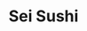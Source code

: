---
layout: place
title: Sei Sushi
permalink: /california/san-diego/sei-sushi.html
stateAbbr: CA
stateName: California
cityName: San Diego
seo:
  type: restaurant
  links: http://www.sei-sushi.com/
place_id: ChIJ-5r0ipdX2YARZiijarRaiLU
photos:
  - name: >-
      places/ChIJ-5r0ipdX2YARZiijarRaiLU/photos/AeeoHcLRjO0pzej6gIJKFS35VYyuAuPW7a__mR5iLnTThLywkK1Or3eY583IgP835Aqq6zHnOU3F4Ob-WEhFuCInKdwsPdR_SlClq1LcN3J3yC1MevhqZudiHsRZ9WxZ09U5ftKefuF3kjFX8BFEqwpDAwM2CNLk2JzQJYvRhnhQQHLuryWT83bu7ewRs2rvSjtAVBZGJvpnBiWXiqZhNfgQBr55xts8eWjNn1a5gCzRshxmshbM3Y4ykJwAeqHCmWFRiGK282Y-oaVMDwUzHmq7j_e-tc89BDYNmb2ubihkkRVFCMAtoCTUidugoi7PhBH7zgED8X2tQLlMQo8h1F3UmgMynNMQ7rBH8CQc7ImwvpmLPY_kiID6byC-HqPo5qj7TG00Gr47YyybVumO4mFDKsRDCO4ZZ5oGYqgFpJyMQLOAMz8
    widthPx: 4032
    heightPx: 3024
    authorAttributions:
      - displayName: Bill P
        uri: https://maps.google.com/maps/contrib/115754115700121079359
        photoUri: >-
          https://lh3.googleusercontent.com/a-/ALV-UjW9-8DiJ2o-r8MPmkDSF2VxKN90tUWAzJqdmoV9pdspIsKcuRW3=s100-p-k-no-mo
    flagContentUri: >-
      https://www.google.com/local/imagery/report/?cb_client=maps_api_places.places_api&image_key=!1e10!2sCIHM0ogKEICAgMCAibf77wE&hl=en-US
    googleMapsUri: >-
      https://www.google.com/maps/place//data=!3m4!1e2!3m2!1sCIHM0ogKEICAgMCAibf77wE!2e10!4m2!3m1!1s0x80d957978af49afb:0xb5885ab46aa32866
  - name: >-
      places/ChIJ-5r0ipdX2YARZiijarRaiLU/photos/AeeoHcIYrskg-U_VvwquFsJhSYskhNZfkmwqIso9_yZtNzwP7LuwqFKHkR-oh4AyFkIkAkBhbHbSP2PB5Pke86L8g8_BdpvDNbE3G2u5d3aME2oC9N9S0IxtcW4ChuzM94mpgjyi62FnqSe_0DL9YfgiS959vT5E9nQKSgr2KkTLswT2br6xl8nP3nNUQkeLe5RMY_ufe7mdBuhjiL8LBR6KipONIaKEbJ2ZBGiN3GrbSdx3rV0z53OMCgyjh8EQC8hK715Fk8ROVgia5KqNYdkCaMJUG0FrRPcOxH4dNAQZ9TSW9A
    widthPx: 1331
    heightPx: 749
    authorAttributions:
      - displayName: Sei Sushi
        uri: https://maps.google.com/maps/contrib/106130933225576185295
        photoUri: >-
          https://lh3.googleusercontent.com/a/ACg8ocJ7_ZW84MazNyqT1MwcdYuZ9vJLv0c-7Fg4uyvz9tNjeIU5Ig=s100-p-k-no-mo
    flagContentUri: >-
      https://www.google.com/local/imagery/report/?cb_client=maps_api_places.places_api&image_key=!1e10!2sAF1QipPEVsHxyUtkhmB_jbmRsA2ILoP3FEsN0DKDUJsg&hl=en-US
    googleMapsUri: >-
      https://www.google.com/maps/place//data=!3m4!1e2!3m2!1sAF1QipPEVsHxyUtkhmB_jbmRsA2ILoP3FEsN0DKDUJsg!2e10!4m2!3m1!1s0x80d957978af49afb:0xb5885ab46aa32866
  - name: >-
      places/ChIJ-5r0ipdX2YARZiijarRaiLU/photos/AeeoHcIFjLZk678xtU-xc8qfiKe33_X-sxtNDcOywuQRvciPofwkxLovSuwRGGw9aCTcRMGSVatZ9tZwcRlXMiUc4tRvlRpDW75q6gGCVBcA31H2ojeMgbVJ_jb87cHMyaSWfm--rypQmGT5PSzEmByx4cn60tcj4HWyc1hP3SFAAcXHkMXVYvPEuW59FNe_Q8OVNqPLYrxqD5QIaJQeIVV4RoMgkcC2TGV2GquDVymmaWTj0bqqXuyG0GPyXb49B_k6YPILEVVM7LMsgtroR6ejN_kRv_4TRYEaxKLVovdLNSdfbkhj7ZZhVPkBpa2Swdt0DpaMGUYiRZesA4gjC1j2wTGG9wR199lPiyN2GBV_pBOzkRTWjg-EVx15fNkof5ACEdMpPDZt1GmLzmXICm8hzf9EFdD_t_sg1MR0e5Pb27sivJiBj5d5kqYKV_s5aXn_
    widthPx: 1290
    heightPx: 2293
    authorAttributions:
      - displayName: Ashley Kennedy
        uri: https://maps.google.com/maps/contrib/112464930871328908237
        photoUri: >-
          https://lh3.googleusercontent.com/a-/ALV-UjULMNXA8MpSWit1IqmsXMDnOdKYB5Z5mLlCModE3pm41CisrKrb=s100-p-k-no-mo
    flagContentUri: >-
      https://www.google.com/local/imagery/report/?cb_client=maps_api_places.places_api&image_key=!1e10!2sCIABIhAA3jU3Ni9IYmeurgkAAZC3&hl=en-US
    googleMapsUri: >-
      https://www.google.com/maps/place//data=!3m4!1e2!3m2!1sCIABIhAA3jU3Ni9IYmeurgkAAZC3!2e10!4m2!3m1!1s0x80d957978af49afb:0xb5885ab46aa32866
  - name: >-
      places/ChIJ-5r0ipdX2YARZiijarRaiLU/photos/AeeoHcLp8i3ciX9nYlKT6sbr_OB10-6MY_E-WXkRIRke2yv0bjw5Pfc0C9CNq7pnztejainLUiy8u7eKik7du9ZjMSEWy6_l_IFfGbeqaNuwpLTbP8eTv5FhjK3J5Wma9Ofx-H5rdJ5JSoB6yDPiIhJ-OuHAUW4Kzm-8SzgwbyEj-U0SAAODgnHQKplW2YuhLhu-l_snJAvZHzhNe0zTTHCjhpUkjakh_4FljillpYBjsbWwzGi_b7oQhY0c_rUGsfrTicMPoHIdGhN9MomRx8eV5d5Zb8C1wtP0KCKhAnZimdyJvQ
    widthPx: 4032
    heightPx: 3024
    authorAttributions:
      - displayName: Sei Sushi
        uri: https://maps.google.com/maps/contrib/106130933225576185295
        photoUri: >-
          https://lh3.googleusercontent.com/a/ACg8ocJ7_ZW84MazNyqT1MwcdYuZ9vJLv0c-7Fg4uyvz9tNjeIU5Ig=s100-p-k-no-mo
    flagContentUri: >-
      https://www.google.com/local/imagery/report/?cb_client=maps_api_places.places_api&image_key=!1e10!2sAF1QipM8tigWVtQ1MEety88meYia9A4SZ9bsyCUSuk8t&hl=en-US
    googleMapsUri: >-
      https://www.google.com/maps/place//data=!3m4!1e2!3m2!1sAF1QipM8tigWVtQ1MEety88meYia9A4SZ9bsyCUSuk8t!2e10!4m2!3m1!1s0x80d957978af49afb:0xb5885ab46aa32866
  - name: >-
      places/ChIJ-5r0ipdX2YARZiijarRaiLU/photos/AeeoHcJfkjwyEvLC44m2eJHFAt7Syezb0hWqyp4zTAXjnobJCZpK8s8WQCncs5al_4sMqx26QVtgfStODzg5UtiUl_88aA8RdjcZxCf8QkOysvNkWVPTu8KhB63eRBvqXA22R8R18SAWbGwOj4UQ2BTzBaq0iYkH2ugyyPC_CNCdQm_i3D0q3FEVlqz0GL1_oJ1vVKFexKVWyjgWBXvNIwnntEdmzVJDD8ht-ACoxeFeFehRDEO0GKTSiJRnfRbjsIS_QCUE-48ZvuMyZmGrlmfJnrC48HAKDKhclT7vE35VkMT9gRRXP_2cC8Gi3vvwRIUI8G31dIAH2dMFCLj5g7qNRqCGVm42psxsHsURhcamcKuDighU2E8nO5oOt_fziuv98dmJgTN0fJITXO2CqqX61VQTMSsYRk9DBe9o2tnHesrJcaJU
    widthPx: 3024
    heightPx: 4032
    authorAttributions:
      - displayName: Derek Davidson
        uri: https://maps.google.com/maps/contrib/104785861738639947087
        photoUri: >-
          https://lh3.googleusercontent.com/a-/ALV-UjVnaDo7dkipncSj5kbsaOQI9dRk6eEG93dayeOFHJgV8O8TfLyz=s100-p-k-no-mo
    flagContentUri: >-
      https://www.google.com/local/imagery/report/?cb_client=maps_api_places.places_api&image_key=!1e10!2sCIHM0ogKEICAgMDwtLfBnQE&hl=en-US
    googleMapsUri: >-
      https://www.google.com/maps/place//data=!3m4!1e2!3m2!1sCIHM0ogKEICAgMDwtLfBnQE!2e10!4m2!3m1!1s0x80d957978af49afb:0xb5885ab46aa32866
  - name: >-
      places/ChIJ-5r0ipdX2YARZiijarRaiLU/photos/AeeoHcIXV5EiWGwPoZVfFyav56sx0_dTNVsc-xTcQ7URpzl_fSqfYn87PxgaovcCMXqsnAq_gQBKW5T7Qa2razsNeeUha9-svQnOF2neVF8qUBqp-UlJVhHAMT23qKJLhdjOvDiZQd3cOJJX9MjZRcV01PPfpXMN7mEd3OEh3HrgShNuRQFrEdlZhclbR-pDA6XDkkmF9onWLCxgCJgv9zFnrSKh2OUomdUSDxv0AGMKd9FXAMsbkdXr6Q7c6BtLf1sv08eg_ms4BoI5n0H5ohixzSdj3H9paeEUyogfkvdTeds_O2OgfJYXjfotZq7R1YmS_qe4n8WG2AAvBQo0CH7HiOewF_-KOXfZZ-juGXTsrgCGby9pNZKnfpKIA5VJLRCLpzE2tR4kbXLSkaWzY0Wnp6eK5Lr10iNHVrWIfjfy1-VWb2BEgORGp75ct53_BO4g
    widthPx: 1290
    heightPx: 2293
    authorAttributions:
      - displayName: Ashley Kennedy
        uri: https://maps.google.com/maps/contrib/112464930871328908237
        photoUri: >-
          https://lh3.googleusercontent.com/a-/ALV-UjULMNXA8MpSWit1IqmsXMDnOdKYB5Z5mLlCModE3pm41CisrKrb=s100-p-k-no-mo
    flagContentUri: >-
      https://www.google.com/local/imagery/report/?cb_client=maps_api_places.places_api&image_key=!1e10!2sCIABIhAA3jU3Ni9IYmeurggAAKBO&hl=en-US
    googleMapsUri: >-
      https://www.google.com/maps/place//data=!3m4!1e2!3m2!1sCIABIhAA3jU3Ni9IYmeurggAAKBO!2e10!4m2!3m1!1s0x80d957978af49afb:0xb5885ab46aa32866
  - name: >-
      places/ChIJ-5r0ipdX2YARZiijarRaiLU/photos/AeeoHcLNVGkIEwIPAGS2iiSpi5FTMVMCdmgdYYgo4T_GzSDBlIoBf4Ar6c5mB1bKQEAikZtXkjDoEr0nvUF3jy3iBUYREOSTAawCocnmWpoENeplht9vjJ3pCQYRja6EjOt8zSUMCWOp44vIsPYVUDQ2tYU7YshCHQFokKlBbl-CbLFsKXoji75CggUwhVap9eATBEfKlDelkWgqzHLfeUM8AQdxuyUsbBkj58xHAjWYfhimaPFSou_6hJFRvN5kbdwBTcN6zVSvy29bDGBEWDb7nlxj20eO9urh4zYyDxuVkTyYojHpRDb0mmBxa6tP4YocICe4WhNbRD-3ev1J7cmcLkK8nGqLkB3yg42k91ecY06oDhyXJHH7tSMBe-3QfTwhPwiLXxRQ3zobsGscfyGj9g90bxfpbVMr3dIDcu6aagPhSA
    widthPx: 3024
    heightPx: 4032
    authorAttributions:
      - displayName: Derek Davidson
        uri: https://maps.google.com/maps/contrib/104785861738639947087
        photoUri: >-
          https://lh3.googleusercontent.com/a-/ALV-UjVnaDo7dkipncSj5kbsaOQI9dRk6eEG93dayeOFHJgV8O8TfLyz=s100-p-k-no-mo
    flagContentUri: >-
      https://www.google.com/local/imagery/report/?cb_client=maps_api_places.places_api&image_key=!1e10!2sCIHM0ogKEICAgMDwtLfBHQ&hl=en-US
    googleMapsUri: >-
      https://www.google.com/maps/place//data=!3m4!1e2!3m2!1sCIHM0ogKEICAgMDwtLfBHQ!2e10!4m2!3m1!1s0x80d957978af49afb:0xb5885ab46aa32866
  - name: >-
      places/ChIJ-5r0ipdX2YARZiijarRaiLU/photos/AeeoHcJ34z4RZ4IbxpcnIitO7CXH9kUbF_KTDcjyVMkvhMNeKvMn2dQd45mFZemKhZCRC0bcmdMkriQy0DOUyzvVoL_AB39QpWgDllkh7iaA-zTBq0YP-ZUP2R9Ca5tbEBve9D5y7SIWjzkPqmniG133lNt1TInDInkk0PdlvXu6BrjallrvPYwWrMpZAmuY4eHYHeLJr5MuBpw9BCAnQlHlvZ952RwuCUtyOFxP1BOGlZouOIzBOagoEmKUo1BDc_9SHbLTDnNh350HLzGgveU5z9-hqENoGrJA9td7tzIWjWDlDZwFy1LdzXXj0KMnyotzTRqJE5YFrdIeVOTRevOfHAfaOeb4_NMXx7ir4Kl3TAN5N5RUH_XQ2x2hMHFU_hxwvG-vglGerpUQ-R9b-RoKaof4zrKoj5oBB7vI1POiCS6FZ0nM25AbGuysjIhWwXXG
    widthPx: 3000
    heightPx: 4000
    authorAttributions:
      - displayName: Craig
        uri: https://maps.google.com/maps/contrib/106736211593486676723
        photoUri: >-
          https://lh3.googleusercontent.com/a-/ALV-UjV16d9mAOXEzQpD4PbGrR87LyRs-MvjJ7RwcSfYqkaseT-ATUCAvA=s100-p-k-no-mo
    flagContentUri: >-
      https://www.google.com/local/imagery/report/?cb_client=maps_api_places.places_api&image_key=!1e10!2sCIABIhAA3ilWFhXc4GfcUbAABJqh&hl=en-US
    googleMapsUri: >-
      https://www.google.com/maps/place//data=!3m4!1e2!3m2!1sCIABIhAA3ilWFhXc4GfcUbAABJqh!2e10!4m2!3m1!1s0x80d957978af49afb:0xb5885ab46aa32866
  - name: >-
      places/ChIJ-5r0ipdX2YARZiijarRaiLU/photos/AeeoHcIHgob1UGH7av0Pfe5BoxnuLyMTSEZMARmwfQvk0LZWs8HBTYObfOQsEZGzp5JpdCnapH5yNoQRQuWYIXczBJnRGEw-gNFNycZFWOOtG4o-jlorB-3Sq_qOBgDWInhZ4DtjdVTShLxcxxDMrHpwi8tod0H5V20cAtsGpHjRpzTM5tK_uTdnisDr_0yUYgc_VmQpkHabi4DzWVIr7LTbzGxibW-qDy5OKCT6VVgv3eoPgGxppcXR5mq9HUCPPgCVRD2YhFZaZxxALuz5Cz7gi_L-riBAotVMO_sw35ZijZddmzLpYvczfCG-2CZ-3SXTqNBELtU8uC4HCA8n0uzrliWNtESW04-eM07ijjoMHJsN8lLvdU4MXqInvuO2dDK0CKDkuPDzSY1L2JNgfnm0ahVWHtSsGcxTtNVNELVAPjjw8g
    widthPx: 3024
    heightPx: 4032
    authorAttributions:
      - displayName: Bill P
        uri: https://maps.google.com/maps/contrib/115754115700121079359
        photoUri: >-
          https://lh3.googleusercontent.com/a-/ALV-UjW9-8DiJ2o-r8MPmkDSF2VxKN90tUWAzJqdmoV9pdspIsKcuRW3=s100-p-k-no-mo
    flagContentUri: >-
      https://www.google.com/local/imagery/report/?cb_client=maps_api_places.places_api&image_key=!1e10!2sCIHM0ogKEICAgMCAibf7bw&hl=en-US
    googleMapsUri: >-
      https://www.google.com/maps/place//data=!3m4!1e2!3m2!1sCIHM0ogKEICAgMCAibf7bw!2e10!4m2!3m1!1s0x80d957978af49afb:0xb5885ab46aa32866
  - name: >-
      places/ChIJ-5r0ipdX2YARZiijarRaiLU/photos/AeeoHcIBO7gegfl02FnsqCIzQHAjfp2iXf1qcE9G0CF-K_DhkJqYyEwtJie1cgdrYecXspcZxVlhTIniGuwYEvZdiyIMpjLACONyFcN8JOjhLRwFiba9Duf80XgAawSgdDjKIVgtkcYXWnA0zsupxaDnB4x2pp0I-iN515uxq64Blo7rN2W4Ym_NDokVkzubD2UxdJmdWzKwYEyfrfOBgSIrIHcK31p3bAaaQcpZzvgwE67yLfyAir8Qo6qwZgkxVQCFSKHbIN9HSiHAZ_xw1zH2w7oDjsaNGgbhvdk2hbT2lAFjFQuBhgdeCe_LD9iCp2YOXVxA8X6hg3cf8ocxGng9aD-b1hNGvrI8v5voMF8KHn4meuOALfg7hZIWDnVoNmH6W5wW-NTw8qKrl9Cb-zGeyFvdnu4AN2jlJ_y17WReOQlorjSvMKG6tLQgViFrsA
    widthPx: 3000
    heightPx: 4000
    authorAttributions:
      - displayName: Craig
        uri: https://maps.google.com/maps/contrib/106736211593486676723
        photoUri: >-
          https://lh3.googleusercontent.com/a-/ALV-UjV16d9mAOXEzQpD4PbGrR87LyRs-MvjJ7RwcSfYqkaseT-ATUCAvA=s100-p-k-no-mo
    flagContentUri: >-
      https://www.google.com/local/imagery/report/?cb_client=maps_api_places.places_api&image_key=!1e10!2sCIABIhAA3ilWFhXc4GfcUbAABJqj&hl=en-US
    googleMapsUri: >-
      https://www.google.com/maps/place//data=!3m4!1e2!3m2!1sCIABIhAA3ilWFhXc4GfcUbAABJqj!2e10!4m2!3m1!1s0x80d957978af49afb:0xb5885ab46aa32866
address: 8862 Navajo Rd, San Diego, CA 92119, USA
street: 8862 Navajo Rd
city: San Diego
state: CA
zip: '92119'
country: USA
neighborhood: San Carlos
latitude: '32.804178'
longitude: '-117.007443'
accessibility_options:
  wheelchairAccessibleParking: true
  wheelchairAccessibleEntrance: true
  wheelchairAccessibleRestroom: true
  wheelchairAccessibleSeating: true
business_status: OPERATIONAL
name: Sei Sushi
google_maps_links:
  directionsUri: >-
    https://www.google.com/maps/dir//''/data=!4m7!4m6!1m1!4e2!1m2!1m1!1s0x80d957978af49afb:0xb5885ab46aa32866!3e0
  placeUri: https://maps.google.com/?cid=13080804848627296358
  writeAReviewUri: >-
    https://www.google.com/maps/place//data=!4m3!3m2!1s0x80d957978af49afb:0xb5885ab46aa32866!12e1
  reviewsUri: >-
    https://www.google.com/maps/place//data=!4m4!3m3!1s0x80d957978af49afb:0xb5885ab46aa32866!9m1!1b1
  photosUri: >-
    https://www.google.com/maps/place//data=!4m3!3m2!1s0x80d957978af49afb:0xb5885ab46aa32866!10e5
primary_type: Sushi Restaurant
opening_hours:
  regular: null
  current: null
secondary_opening_hours:
  regular:
    weekdayDescriptions: null
    type: null
  current:
    weekdayDescriptions: null
    type: null
phone: (619) 644-5002
price_level: PRICE_LEVEL_MODERATE
price_range: null
rating: '4.4'
rating_count: 0
website: http://www.sei-sushi.com/
description: >-
  About Sei Sushi in San Diego, CA$$$Sei Sushi in San Diego, CA, stands out as a
  welcoming sushi restaurant nestled in the vibrant San Carlos neighborhood,
  offering a variety of fresh Japanese dishes that highlight authentic flavors
  and creative presentations. This spot combines traditional rolls and rice
  bowls with options like ramen, complemented by a selection of beer, wine, and
  sake for a complete dining experience. Accessibility features such as
  wheelchair-friendly parking and seating make it easy for everyone to enjoy the
  cozy atmosphere and well-prepared meals. Patrons can explore diverse menu
  choices that cater to different tastes, including vegetarian options, all at
  reasonable prices that reflect the quality of ingredients used.
generative_summary: >-
  About Sei Sushi in San Diego, CA$$$Sei Sushi in San Diego, CA, stands out as a
  welcoming sushi restaurant nestled in the vibrant San Carlos neighborhood,
  offering a variety of fresh Japanese dishes that highlight authentic flavors
  and creative presentations. This spot combines traditional rolls and rice
  bowls with options like ramen, complemented by a selection of beer, wine, and
  sake for a complete dining experience. Accessibility features such as
  wheelchair-friendly parking and seating make it easy for everyone to enjoy the
  cozy atmosphere and well-prepared meals. Patrons can explore diverse menu
  choices that cater to different tastes, including vegetarian options, all at
  reasonable prices that reflect the quality of ingredients used.
generative_disclosure: Summarized by AI using the Grok-3-Mini model.
reviews:
  - name: >-
      places/ChIJ-5r0ipdX2YARZiijarRaiLU/reviews/ChdDSUhNMG9nS0VJQ0FnTUR3dExmQnJRRRAB
    relativePublishTimeDescription: 2 weeks ago
    rating: 5
    text:
      text: >-
        Amazing sushi and japanese food location!

        Right next to 24 Hour Fitness.

        This place has plenty of open parking, super friendly staff, amazing
        food and a very clean and inviting atmosphere.

        My girlfriend and I regular this spot it's just that good!

        Their menu is QR coded and they have options for all dietary needs.

        All the prices on food here are reasonable and affordable for the
        quality and amount of food you get!

        The staff here actually carried about your opinion and experience which
        isnt something you see every day.
      languageCode: en
    originalText:
      text: >-
        Amazing sushi and japanese food location!

        Right next to 24 Hour Fitness.

        This place has plenty of open parking, super friendly staff, amazing
        food and a very clean and inviting atmosphere.

        My girlfriend and I regular this spot it's just that good!

        Their menu is QR coded and they have options for all dietary needs.

        All the prices on food here are reasonable and affordable for the
        quality and amount of food you get!

        The staff here actually carried about your opinion and experience which
        isnt something you see every day.
      languageCode: en
    authorAttribution:
      displayName: Derek Davidson
      uri: https://www.google.com/maps/contrib/104785861738639947087/reviews
      photoUri: >-
        https://lh3.googleusercontent.com/a-/ALV-UjVnaDo7dkipncSj5kbsaOQI9dRk6eEG93dayeOFHJgV8O8TfLyz=s128-c0x00000000-cc-rp-mo-ba2
    publishTime: '2025-03-24T00:25:34.298842Z'
    flagContentUri: >-
      https://www.google.com/local/review/rap/report?postId=ChdDSUhNMG9nS0VJQ0FnTUR3dExmQnJRRRAB&d=17924085&t=1
    googleMapsUri: >-
      https://www.google.com/maps/reviews/data=!4m6!14m5!1m4!2m3!1sChdDSUhNMG9nS0VJQ0FnTUR3dExmQnJRRRAB!2m1!1s0x80d957978af49afb:0xb5885ab46aa32866
  - name: >-
      places/ChIJ-5r0ipdX2YARZiijarRaiLU/reviews/ChZDSUhNMG9nS0VJQ0FnTUNBaWMzd0tBEAE
    relativePublishTimeDescription: 2 months ago
    rating: 4
    text:
      text: >-
        This spot earned a 3 Star rating, but the quality of the sushi, coupled
        with the fantastic service from Mika brought it up to a solid 4. The
        missing star is from no nigiri combo on the menu, coupled with no natto
        and prices that are above average. Will come back to see if owner really
        reads these and does something about it in the future….
      languageCode: en
    originalText:
      text: >-
        This spot earned a 3 Star rating, but the quality of the sushi, coupled
        with the fantastic service from Mika brought it up to a solid 4. The
        missing star is from no nigiri combo on the menu, coupled with no natto
        and prices that are above average. Will come back to see if owner really
        reads these and does something about it in the future….
      languageCode: en
    authorAttribution:
      displayName: Bill P
      uri: https://www.google.com/maps/contrib/115754115700121079359/reviews
      photoUri: >-
        https://lh3.googleusercontent.com/a-/ALV-UjW9-8DiJ2o-r8MPmkDSF2VxKN90tUWAzJqdmoV9pdspIsKcuRW3=s128-c0x00000000-cc-rp-mo-ba4
    publishTime: '2025-02-02T00:33:47.274019Z'
    flagContentUri: >-
      https://www.google.com/local/review/rap/report?postId=ChZDSUhNMG9nS0VJQ0FnTUNBaWMzd0tBEAE&d=17924085&t=1
    googleMapsUri: >-
      https://www.google.com/maps/reviews/data=!4m6!14m5!1m4!2m3!1sChZDSUhNMG9nS0VJQ0FnTUNBaWMzd0tBEAE!2m1!1s0x80d957978af49afb:0xb5885ab46aa32866
  - name: >-
      places/ChIJ-5r0ipdX2YARZiijarRaiLU/reviews/ChdDSUhNMG9nS0VJQ0FnSUM2a3BfOHRRRRAB
    relativePublishTimeDescription: 3 years ago
    rating: 4
    text:
      text: >-
        Food was delicious, everything had so much flavor and I think the
        edamame was honestly the best garlic edamame I've ever had! The staff
        were so incredibly friendly, and the restaurant was clean and had a
        welcoming environment. The wait for the food was a little on the long
        side, but everything else was absolutely perfect
      languageCode: en
    originalText:
      text: >-
        Food was delicious, everything had so much flavor and I think the
        edamame was honestly the best garlic edamame I've ever had! The staff
        were so incredibly friendly, and the restaurant was clean and had a
        welcoming environment. The wait for the food was a little on the long
        side, but everything else was absolutely perfect
      languageCode: en
    authorAttribution:
      displayName: Irene Orellana
      uri: https://www.google.com/maps/contrib/100117698292333537170/reviews
      photoUri: >-
        https://lh3.googleusercontent.com/a-/ALV-UjWV95Js3n2nfXytontKJX1Omvu6fmAqpb4OCp5pfWGeX8p0bY3u=s128-c0x00000000-cc-rp-mo-ba4
    publishTime: '2021-09-02T03:13:28.704976Z'
    flagContentUri: >-
      https://www.google.com/local/review/rap/report?postId=ChdDSUhNMG9nS0VJQ0FnSUM2a3BfOHRRRRAB&d=17924085&t=1
    googleMapsUri: >-
      https://www.google.com/maps/reviews/data=!4m6!14m5!1m4!2m3!1sChdDSUhNMG9nS0VJQ0FnSUM2a3BfOHRRRRAB!2m1!1s0x80d957978af49afb:0xb5885ab46aa32866
  - name: >-
      places/ChIJ-5r0ipdX2YARZiijarRaiLU/reviews/ChZDSUhNMG9nS0VJQ0FnSUNkcVlQYU9REAE
    relativePublishTimeDescription: a year ago
    rating: 4
    text:
      text: >-
        Nice sushi place that I've never noticed before! This place is close to
        my house and my roommate said she really enjoyed it so we decided to
        stop here quick before Christmas shopping. The service was pretty quick
        and it wasn't too crowded on a Wednesday night.

        We put in our order quick of the gyoza and Katsu bowl and they were out
        to us in less than 5 minutes. Both were Very tasty and hot!

        Gyoza were nice and savory with the sauce being just salty enough but
        not too much.

        The chicken katsu was very good, well breaded, moist, and the sauce was
        very, very delicious. She asked for extra to pour over her bowl to get
        down to the rice too.

        I've gotten the smokey tonkotsu ramen bowl and it's alright. The soup
        base of it seems a little off from typical tonkotsu ramens I have had.
        The chanshu seems to be cooked on a grill but I didn't really enjoy it.
        The texture wasn't the greatest. I'll probably stick to the katsu next
        time!
      languageCode: en
    originalText:
      text: >-
        Nice sushi place that I've never noticed before! This place is close to
        my house and my roommate said she really enjoyed it so we decided to
        stop here quick before Christmas shopping. The service was pretty quick
        and it wasn't too crowded on a Wednesday night.

        We put in our order quick of the gyoza and Katsu bowl and they were out
        to us in less than 5 minutes. Both were Very tasty and hot!

        Gyoza were nice and savory with the sauce being just salty enough but
        not too much.

        The chicken katsu was very good, well breaded, moist, and the sauce was
        very, very delicious. She asked for extra to pour over her bowl to get
        down to the rice too.

        I've gotten the smokey tonkotsu ramen bowl and it's alright. The soup
        base of it seems a little off from typical tonkotsu ramens I have had.
        The chanshu seems to be cooked on a grill but I didn't really enjoy it.
        The texture wasn't the greatest. I'll probably stick to the katsu next
        time!
      languageCode: en
    authorAttribution:
      displayName: Natalie Reinicke
      uri: https://www.google.com/maps/contrib/101160654094647935560/reviews
      photoUri: >-
        https://lh3.googleusercontent.com/a-/ALV-UjVthAkbQXWtWHSoXONXroxFunMqwynkaVwSZ6sm1HaEERHAeVgm=s128-c0x00000000-cc-rp-mo-ba4
    publishTime: '2024-02-16T08:58:20.098210Z'
    flagContentUri: >-
      https://www.google.com/local/review/rap/report?postId=ChZDSUhNMG9nS0VJQ0FnSUNkcVlQYU9REAE&d=17924085&t=1
    googleMapsUri: >-
      https://www.google.com/maps/reviews/data=!4m6!14m5!1m4!2m3!1sChZDSUhNMG9nS0VJQ0FnSUNkcVlQYU9REAE!2m1!1s0x80d957978af49afb:0xb5885ab46aa32866
  - name: >-
      places/ChIJ-5r0ipdX2YARZiijarRaiLU/reviews/ChZDSUhNMG9nS0VJQ0FnSURCazZINGRREAE
    relativePublishTimeDescription: 2 years ago
    rating: 5
    text:
      text: >-
        I love sushi so I had to try this place out and I love the concept, it
        is super nice and comfortable to spend a nice evening with friends!

        Sushi is good in flavor, I like it very much, the only thing is that my
        flakes were not as crunchy as I like but besides that everything is
        great, nice service! 👀✨
      languageCode: en
    originalText:
      text: >-
        I love sushi so I had to try this place out and I love the concept, it
        is super nice and comfortable to spend a nice evening with friends!

        Sushi is good in flavor, I like it very much, the only thing is that my
        flakes were not as crunchy as I like but besides that everything is
        great, nice service! 👀✨
      languageCode: en
    authorAttribution:
      displayName: Mine Jaz
      uri: https://www.google.com/maps/contrib/111584628409089693888/reviews
      photoUri: >-
        https://lh3.googleusercontent.com/a-/ALV-UjWu3TAsfp-7GqZO-Y128IIe8HVhL-blx1KTmenwoLRl44iy_rrt=s128-c0x00000000-cc-rp-mo-ba5
    publishTime: '2023-01-27T20:48:33.789341Z'
    flagContentUri: >-
      https://www.google.com/local/review/rap/report?postId=ChZDSUhNMG9nS0VJQ0FnSURCazZINGRREAE&d=17924085&t=1
    googleMapsUri: >-
      https://www.google.com/maps/reviews/data=!4m6!14m5!1m4!2m3!1sChZDSUhNMG9nS0VJQ0FnSURCazZINGRREAE!2m1!1s0x80d957978af49afb:0xb5885ab46aa32866
review_summary: >-
  Customer Feedback Highlights$$$Visitors to this sushi spot often rave about
  the delicious flavors and generous portions that make it a go-to choice for
  anyone craving Japanese cuisine nearby. Many appreciate the friendly service
  and clean, inviting vibe that enhance the overall meal, even if occasional
  waits add a bit of anticipation to the experience. Feedback frequently
  mentions the affordability and variety, with standout dishes like flavorful
  rolls and savory sides earning high marks for taste and freshness. While some
  note that certain items might be missing or prices a tad higher, the general
  consensus leans positive, making it a solid pick for groups or individuals
  seeking reliable sushi options in the area. Overall, it's a place where the
  welcoming environment and tasty offerings keep diners coming back for more
  casual enjoyment.
review_disclosure: Summarized by AI using the Grok-3-Mini model.
parking_options:
  freeParkingLot: true
  freeStreetParking: true
  valetParking: false
payment_options:
  acceptsCreditCards: true
  acceptsDebitCards: true
  acceptsCashOnly: false
  acceptsNfc: true
allow_dogs: null
curbside_pickup: null
delivery: true
dine_in: true
good_for_children: true
good_for_groups: true
good_for_sports: null
live_music: false
menu_for_children: true
outdoor_seating: false
reservable: true
restroom: true
serves_beer: true
serves_breakfast: null
serves_brunch: false
serves_cocktails: true
serves_coffee: null
serves_dinner: true
serves_dessert: true
serves_lunch: true
serves_vegetarian_food: true
serves_wine: true
takeout: true
update_category: pro
places_description: >-
  Modest eatery & bar turning out rolls, rice bowls, noodles, salads & sides,
  plus sake & beer.

---